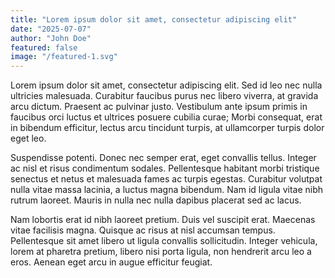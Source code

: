 ```yaml
---
title: "Lorem ipsum dolor sit amet, consectetur adipiscing elit"
date: "2025-07-07"
author: "John Doe"
featured: false
image: "/featured-1.svg"
---
```


Lorem ipsum dolor sit amet, consectetur adipiscing elit. Sed id leo nec nulla ultricies malesuada. Curabitur faucibus purus nec libero viverra, at gravida arcu dictum. Praesent ac pulvinar justo. Vestibulum ante ipsum primis in faucibus orci luctus et ultrices posuere cubilia curae; Morbi consequat, erat in bibendum efficitur, lectus arcu tincidunt turpis, at ullamcorper turpis dolor eget leo.

Suspendisse potenti. Donec nec semper erat, eget convallis tellus. Integer ac nisl et risus condimentum sodales. Pellentesque habitant morbi tristique senectus et netus et malesuada fames ac turpis egestas. Curabitur volutpat nulla vitae massa lacinia, a luctus magna bibendum. Nam id ligula vitae nibh rutrum laoreet. Mauris in nulla nec nulla dapibus placerat sed ac lacus.

Nam lobortis erat id nibh laoreet pretium. Duis vel suscipit erat. Maecenas vitae facilisis magna. Quisque ac risus at nisl accumsan tempus. Pellentesque sit amet libero ut ligula convallis sollicitudin. Integer vehicula, lorem at pharetra pretium, libero nisi porta ligula, non hendrerit arcu leo a eros. Aenean eget arcu in augue efficitur feugiat.
